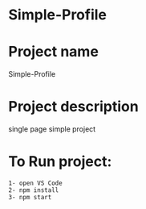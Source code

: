 # Simple-Profile
# Project name
Simple-Profile
# Project description
single page simple project
# To Run project:
```
1- open VS Code
2- npm install
3- npm start
```
